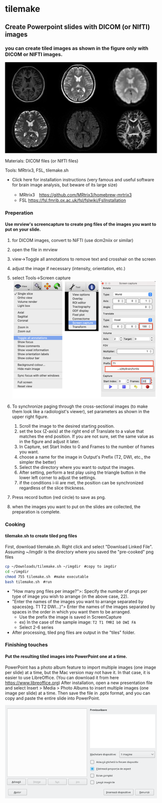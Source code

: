 # tilemake

## Create Powerpoint slides with DICOM (or NIfTI) images

### you can create tiled images as shown in the figure only with DICOM or NIFTI images.

![0](2022-11-10-22-58-00.png)

Materials: DICOM files (or NIfTI files)

Tools: MRtrix3, FSL, tilemake.sh

* Click here for installation instructions (very famous and useful software for brain image analysis, but beware of its large size)


  * MRtrix3　<https://github.com/MRtrix3/homebrew-mrtrix3>
  * FSL      <https://fsl.fmrib.ox.ac.uk/fsl/fslwiki/FslInstallation>

### Preperation

#### Use mrview's screencapture to create  png files of the images you want to put on your slide.

1. for DICOM images, convert to NiFTI (use dcm2niix or similar)
1. open the file in mrview
1. view→Toggle all annotations to remove text and crosshair on the screen
1. adjust the image if necessary (intensity, orientation, etc.)
2. select Tools→Screen capture
![](2022-12-26-19-11-11.png)
1. To synchronize paging through the cross-sectional images (to make them look like a radiologist's viewer), set parameters as shown in the upper right figure. 

    1. Scroll the image to the desired starting position. 
    2. set the box (Z-axis) at the right end of Translate to a value that matches the end position. If you are not sure, set the same value as in the figure and adjust it later. 
    3. In Capture, set Start Index to 0 and Frames to the number of frames you want. 
    4. choose a name for the image in Output's Prefix (T2, DWI, etc., the simpler the better) 
    5. Select the directory where you want to output the images. 
    6. After setting, perform a test play using the triangle button in the lower left corner to adjust the settings. 
    7. if the conditions i-iii are met, the position can be synchronized regardless of the slice thickness.

2. Press record button (red circle) to save as png.
3. when the images you want to put on the slides are collected, the preparation is complete.

### Cooking

#### tilemake.sh to create tiled png files

First, download tilemake.sh. Right click and select "Download Linked File".
Assuming ~/imgdir is the directory where you saved the "pre-cooked" png files

```bash
cp ~/Downloads/tilemake.sh ~/imgdir　#copy to imgdir
cd ~/imgdir
chmod 755 tilemake.sh　#make executable
bash tilemake.sh　#run
```

- "How many png files per image?">: Specify the number of pngs per type of image you wish to arrange (in the above case, 22).
- "Enter the names of the images you want to arrange separated by spaces(eg. T1 T2 DWI...)"> Enter the names of the images separated by spaces in the order in which you want them to be arranged.
  - Use the prefix the image is saved in ScreenCapture
  - ex) In the case of the sample image: `T2 T1 fMRI b0 DWI FA`
  - Select 2-6 series
- After processing, tiled png files are output in the "tiles" folder.
  



### Finishing touches

#### Put the resulting tiled images into PowerPoint one at a time.

PowerPoint has a photo album feature to import multiple images (one image per slide) at a time, but the Mac version may not have it. In that case, it is easier to use LibreOffice. (You can download it from here <https://www.libreoffice.org>)
After installation, open a new presentation file and select Insert > Media > Photo Albums to insert multiple images (one image per slide) at a time. Then save the file in .pptx format, and you can copy and paste the entire slide into PowerPoint.

![](2022-12-26-19-58-34.png)
